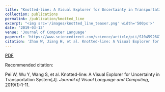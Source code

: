 ```yaml
---
title: "Knotted-line: A Visual Explorer for Uncertainty in Transportation System"
collection: publications
permalink: /publication/knotted_line
excerpt: "<img src='/images/knotted_line_teaser.png' width='500px'>"
date: '2019-03-13'
venue: 'Journal of Computer Language'
paperurl: 'https://www.sciencedirect.com/science/article/pii/S1045926X18300855'
citation: 'Zhao W, Jiang H, et al. Knotted-line: A Visual Explorer for Uncertainty in Transportation System[J]. Journal of Visual Language and Computing, 2019(1):1-11.'
---
```


[PDF](http://www.swustvis.cn/media/filer_public/filer_public/db/ec/dbec208b-c913-4ab1-a43d-d2016a0c93d6/z_bus_jvlc__second__1.pdf)

Recommended citation: 

Pei W, Wu Y, Wang S, et al. Knotted-line: A Visual Explorer for Uncertainty in Transportation System[J]. <i>Journal of Visual Language and Computing</i>, 2019(1):1-11.
